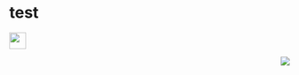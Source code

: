 # test

[<img style="margin-right: 30px" src=bar.svg height=30>](https://github.com/Abdl2000/test/blob/main/TNO%20logo.jpg)



<img align="right" src="https://github.com/RelentlessRDS/INNO-TNO/blob/main/assets/TNO%20logo.jpg">
